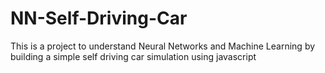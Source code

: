 # NN-Self-Driving-Car
This is a project to understand Neural Networks and Machine Learning by building a simple self driving car simulation using javascript
